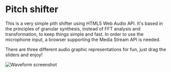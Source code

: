 Pitch shifter
=============

This is a very simple pith shifter using HTML5 Web Audio API. It's based in the principles of granular synthesis,
instead of FFT analysis and transformation, to keep things simple and fast. In order to use the microphone input, a
browser supporting the Media Stream API is needed.

There are three different audio graphic representations for fun, just drag the sliders and enjoy!

![Waveform screenshot](https://raw.githubusercontent.com/urtzurd/html-audio/master/static/img/screenshot.png "Screenshot of the waveform display")

